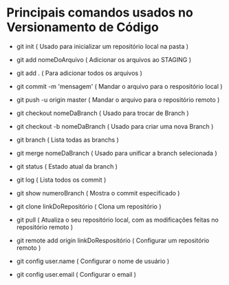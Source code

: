 # Principais comandos usados no **Versionamento de Código**

 - git init ( Usado para inicializar um repositório local na pasta )

 - git add nomeDoArquivo ( Adicionar os arquivos ao STAGING )
  - git add . ( Para adicionar todos os arquivos )
 
 - git commit -m 'mensagem' ( Mandar o arquivo para o respositório local )

 - git push -u origin master ( Mandar o arquivo para o repositório remoto )

 - git checkout nomeDaBranch ( Usado para trocar de Branch )
 
 - git checkout -b nomeDaBranch ( Usado para criar uma nova Branch )
 
 - git branch ( Lista todas as branchs )

 - git merge nomeDaBranch ( Usado para unificar a branch selecionada )
 
 - git status ( Estado atual da branch )
 
 - git log ( Lista todos os commit )

 - git show numeroBranch ( Mostra o commit especificado )

 - git clone linkDoRepositório ( Clona um repositório )

 - git pull ( Atualiza o seu repositório local, com as modificações feitas no repositório remoto )

 - git remote add origin linkDoRespositório ( Configurar um repositório remoto )

 - git config user.name ( Configurar o nome de usuário )

 - git config user.email ( Configurar o email )
